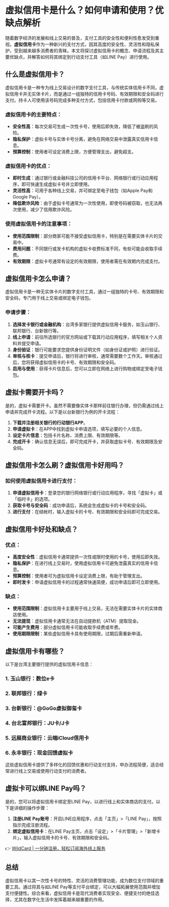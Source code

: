# 虚拟信用卡是什么？如何申请和使用？优缺点解析

随着数字经济的发展和线上交易的普及，支付工具的安全性和便利性愈发受到重视。**虚拟信用卡**作为一种新兴的支付方式，因其高度的安全性、灵活性和隐私保护，受到越来越多消费者的青睐。本文将探讨虚拟信用卡的概念、申请流程及其主要优缺点，并解答如何将其绑定到行动支付工具（如LINE Pay）进行使用。

## 什么是虚拟信用卡？

虚拟信用卡是一种专为线上交易设计的数字支付工具，与传统实体信用卡不同，虚拟信用卡并无实体卡片，而是通过一组独特的信用卡号码、有效期限和安全码进行支付。持卡人可使用该号码完成多种支付方式，包括信用卡付款或网购等交易。

### 虚拟信用卡的主要特点：

- **安全性高**：每次交易可生成一次性卡号，使用后即失效，降低了被盗刷的风险。
- **隐私保护**：虚拟卡号与实体卡号分离，避免在网络交易中泄露真实信用卡信息。
- **预算控制**：使用者可设定消费上限，方便管理支出，避免超支。

### 虚拟信用卡的优点：

- **即时生成**：通过银行或金融科技公司的信用卡平台、网络银行或行动应用程序，即可快速生成虚拟卡号并立即使用。
- **灵活性高**：可用于各种线上交易，并可绑定至电子钱包（如Apple Pay和Google Pay）。
- **降低欺诈风险**：由于虚拟卡号通常为一次性使用，即使号码被窃取，也无法再次使用，减少了信用欺诈风险。

### 使用虚拟信用卡的注意事项：

- **使用范围限制**：部分商家可能不接受虚拟信用卡，特别是在需要实体卡片的交易中。
- **费用问题**：不同银行或发卡机构的虚拟卡收费标准不同，有些可能会收取手续费。
- **有效期限**：虚拟卡号通常有设定的有效期限，使用者需在有效期内完成支付。

## 虚拟信用卡怎么申请？

虚拟信用卡是一种无实体卡片的数字支付工具，通过一组独特的卡号、有效期限和安全码，专门用于线上交易或绑定电子钱包。

### 申请步骤：

1. **选择发卡银行或金融机构**：台湾多家银行提供虚拟信用卡服务，如玉山银行、联邦银行、台新银行等。
2. **线上申请**：前往所选银行的官方网站或下载其行动应用程序，填写相关个人资料并提交申请。
3. **身份验证**：银行可能要求您提供身份证明文件（如身份证或护照）进行验证。
4. **审核与核卡**：提交申请后，银行将进行审核，通常需要数个工作天。审核通过后，您将获得虚拟信用卡的卡号、有效期限和安全码。
5. **启用与使用**：获得卡片信息后，您可以立即在网络上进行购物或绑定至电子钱包。

## 虚拟卡需要开卡吗？

是的，虚拟卡需要开卡。虽然不需要像实体卡那样前往银行办理，但仍需通过线上申请并完成开卡流程。以下是以台新银行为例的开卡流程：

1. **下载并注册相关银行的行动银行APP**。
2. **申请虚拟卡**：在APP中找到虚拟卡申请选项，填写必要的个人信息。
3. **设定卡片信息**：包括卡片名称、消费上限、有效期限等。
4. **完成开卡**：确认信息无误后，即可完成开卡，并获取虚拟卡号、有效期限及安全码。

## 虚拟信用卡怎么刷？虚拟信用卡好用吗？

### 如何使用虚拟信用卡进行支付：

1. **申请虚拟信用卡**：登录您的银行网络银行或行动应用程序，寻找「虚拟卡」或「临时卡」的选项。
2. **获取卡号与安全码**：成功申请后，系统会生成虚拟卡的卡号和安全码。
3. **进行支付**：在结帐时，输入虚拟卡的卡号、有效期限和安全码即可完成交易。

## 虚拟信用卡好处和缺点？

### 优点：

- **高度安全性**：虚拟信用卡通常提供一次性或限时使用的卡号，使用后即失效。
- **隐私保护**：在进行线上交易时，使用虚拟信用卡可避免泄露真实的信用卡信息。
- **预算控制**：使用者可为虚拟信用卡设定消费上限，有助于管理支出。
- **即时发卡**：申请虚拟信用卡的过程通常快速简便，成功申请后即可立即使用。

### 缺点：

- **使用范围限制**：虚拟信用卡主要用于线上交易，无法在需要实体卡片的实体商店使用。
- **无法提现**：虚拟信用卡通常无法在自动提款机（ATM）提取现金。
- **可能产生费用**：部分虚拟信用卡可能收取手续费或年费。
- **使用期限限制**：某些虚拟信用卡具有使用期限，过期后需重新申请。

## 虚拟信用卡有哪些？

以下是台湾主要银行提供的虚拟信用卡信息：

### 1. 玉山银行：数位e卡
### 2. 联邦银行：绿卡
### 3. 台新银行：@GoGo虚拟御玺卡
### 4. 台北富邦银行：JU卡/J卡
### 5. 远展商业银行：云端iCloud信用卡
### 6. 永丰银行：现金回馈虚拟卡

这些虚拟信用卡提供了多样化的回馈优惠和行动支付支持，申办流程简便，适合经常进行线上交易或使用行动支付的消费者。

## 虚拟卡可以绑LINE Pay吗？

是的，您可以将虚拟信用卡绑定至LINE Pay，以进行线上和实体商店的支付。以下是详细的操作步骤：

1. **注册LINE Pay账号**：开启LINE应用程序，点击「主页」>「LINE Pay」，按照指示完成注册流程。
2. **绑定虚拟信用卡**：在LINE Pay主页，点击「设定」>「卡片管理」>「新增卡片」，输入虚拟信用卡的卡号、有效期限和安全码。

👉 [WildCard | 一分钟注册，轻松订阅海外线上服务](https://bbtdd.com/WildCard)

## 总结

虚拟信用卡以其一次性卡号的特性、灵活的消费管理功能，成为数位支付领域的重要工具。通过将其与如LINE Pay等支付平台绑定，可以大幅拓展使用范围并增加支付便捷性。综合来看，虚拟信用卡是现代消费者实现安全、便捷支付的绝佳选择，尤其在数字化生活中发挥着越来越重要的作用。
